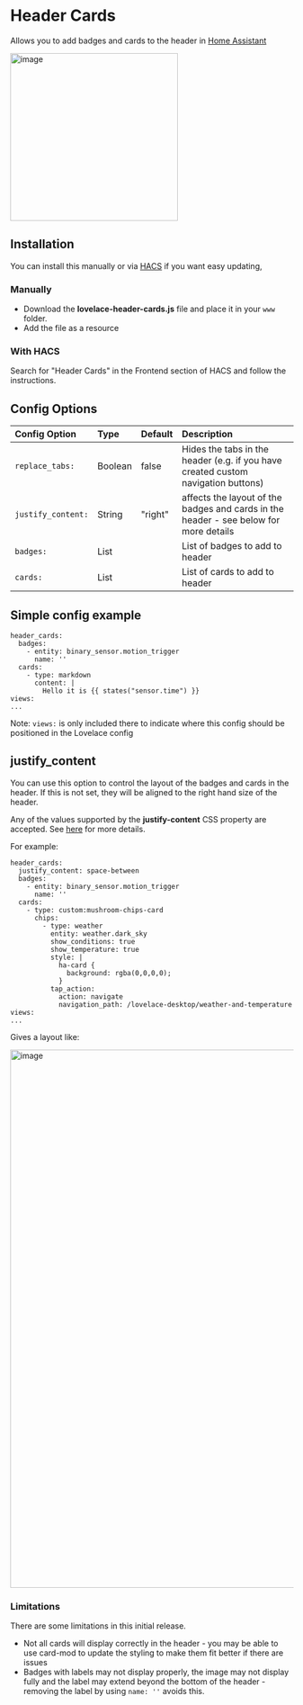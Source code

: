 # Header Cards

Allows you to add badges and cards to the header in [Home Assistant](https://www.home-assistant.io/)

<img width="298" alt="image" src="https://user-images.githubusercontent.com/2099542/156809984-2bb15473-cfc4-4159-9a11-2595f001915e.png">

## Installation

You can install this manually or via [HACS](https://github.com/custom-components/hacs) if you want easy updating,

### Manually
* Download the **lovelace-header-cards.js** file and place it in your `www` folder.
* Add the file as a resource

### With HACS
Search for "Header Cards" in the Frontend section of HACS and follow the instructions.

## Config Options

| Config Option  | Type | Default | Description |
|:---------------|:---------------|:---------------|:----------|
|`replace_tabs:`| Boolean | false | Hides the tabs in the header (e.g. if you have created custom navigation buttons) |
|`justify_content:`| String | "right" | affects the layout of the badges and cards in the header - see below for more details |
|`badges:`| List |  | List of badges to add to header
|`cards:` | List |  | List of cards to add to header |

## Simple config example

```
header_cards:
  badges:
    - entity: binary_sensor.motion_trigger
      name: ''
  cards:
    - type: markdown
      content: |
        Hello it is {{ states("sensor.time") }}
views:
...
```

Note: `views:` is only included there to indicate where this config should be positioned in the Lovelace config

## justify_content

You can use this option to control the layout of the badges and cards in the header.
If this is not set, they will be aligned to the right hand size of the header.

Any of the values supported by the **justify-content** CSS property are accepted.
See [here](https://www.w3schools.com/cssref/css3_pr_justify-content.asp) for more details.


For example:

```
header_cards:
  justify_content: space-between
  badges:
    - entity: binary_sensor.motion_trigger
      name: ''
  cards:
    - type: custom:mushroom-chips-card
      chips:
        - type: weather
          entity: weather.dark_sky
          show_conditions: true
          show_temperature: true
          style: |
            ha-card {
              background: rgba(0,0,0,0);
            }
          tap_action:
            action: navigate
            navigation_path: /lovelace-desktop/weather-and-temperature
views:
...
```

Gives a layout like:

<img width="957" alt="image" src="https://user-images.githubusercontent.com/2099542/159037395-4380af9b-cc78-4029-9356-661456f7c05e.png">


### Limitations
There are some limitations in this initial release.

* Not all cards will display correctly in the header - you may be able to use card-mod to update the styling to make them fit better if there are issues
* Badges with labels may not display properly, the image may not display fully and the label may extend beyond the bottom of the header - removing the label by using `name: ''` avoids this.
